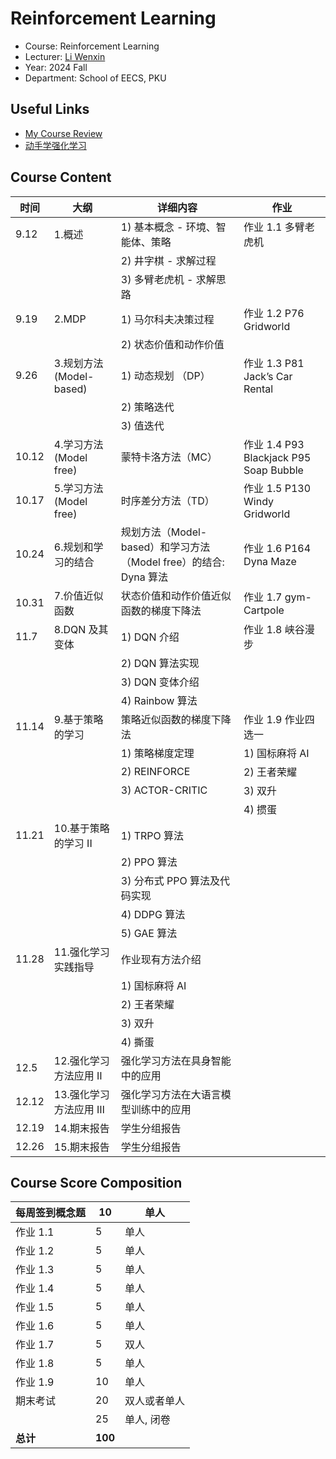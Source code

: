 # Reinforcement Learning

- Course: Reinforcement Learning
- Lecturer: [Li Wenxin](https://www.ai.pku.edu.cn/info/1313/1697.htm)
- Year: 2024 Fall
- Department: School of EECS, PKU

## Useful Links

- [My Course Review](https://www.lyt0112.com/blog/course_review-zh)
- [动手学强化学习](https://hrl.boyuai.com/)

## Course Content

| 时间  | 大纲                    | 详细内容                                                         | 作业                                   |
| ----- | ----------------------- | ---------------------------------------------------------------- | -------------------------------------- |
| 9.12  | 1.概述                  | 1) 基本概念 - 环境、智能体、策略                                 | 作业 1.1 多臂老虎机                    |
|       |                         | 2) 井字棋 - 求解过程                                             |                                        |
|       |                         | 3) 多臂老虎机 - 求解思路                                         |                                        |
| 9.19  | 2.MDP                   | 1) 马尔科夫决策过程                                              | 作业 1.2 P76 Gridworld                 |
|       |                         | 2) 状态价值和动作价值                                            |                                        |
| 9.26  | 3.规划方法(Model-based) | 1) 动态规划 （DP）                                               | 作业 1.3 P81 Jack’s Car Rental         |
|       |                         | 2) 策略迭代                                                      |                                        |
|       |                         | 3) 值迭代                                                        |                                        |
| 10.12 | 4.学习方法(Model free)  | 蒙特卡洛方法（MC）                                               | 作业 1.4 P93 Blackjack P95 Soap Bubble |
| 10.17 | 5.学习方法(Model free)  | 时序差分方法（TD）                                               | 作业 1.5 P130 Windy Gridworld          |
| 10.24 | 6.规划和学习的结合      | 规划方法（Model-based）和学习方法（Model free）的结合: Dyna 算法 | 作业 1.6 P164 Dyna Maze                |
| 10.31 | 7.价值近似函数          | 状态价值和动作价值近似函数的梯度下降法                           | 作业 1.7 gym-Cartpole                  |
| 11.7  | 8.DQN 及其变体          | 1) DQN 介绍                                                      | 作业 1.8 峡谷漫步                      |
|       |                         | 2) DQN 算法实现                                                  |                                        |
|       |                         | 3) DQN 变体介绍                                                  |                                        |
|       |                         | 4) Rainbow 算法                                                  |                                        |
| 11.14 | 9.基于策略的学习        | 策略近似函数的梯度下降法                                         | 作业 1.9 作业四选一                    |
|       |                         | 1) 策略梯度定理                                                  | 1) 国标麻将 AI                         |
|       |                         | 2) REINFORCE                                                     | 2) 王者荣耀                            |
|       |                         | 3) ACTOR-CRITIC                                                  | 3) 双升                                |
|       |                         |                                                                  | 4) 掼蛋                                |
| 11.21 | 10.基于策略的学习 II    | 1) TRPO 算法                                                     |                                        |
|       |                         | 2) PPO 算法                                                      |                                        |
|       |                         | 3) 分布式 PPO 算法及代码实现                                     |                                        |
|       |                         | 4) DDPG 算法                                                     |                                        |
|       |                         | 5) GAE 算法                                                      |                                        |
| 11.28 | 11.强化学习实践指导     | 作业现有方法介绍                                                 |                                        |
|       |                         | 1) 国标麻将 AI                                                   |                                        |
|       |                         | 2) 王者荣耀                                                      |                                        |
|       |                         | 3) 双升                                                          |                                        |
|       |                         | 4) 撕蛋                                                          |                                        |
| 12.5  | 12.强化学习方法应用 Ⅱ   | 强化学习方法在具身智能中的应用                                   |                                        |
| 12.12 | 13.强化学习方法应用 Ⅲ   | 强化学习方法在大语言模型训练中的应用                             |                                        |
| 12.19 | 14.期末报告             | 学生分组报告                                                     |                                        |
| 12.26 | 15.期末报告             | 学生分组报告                                                     |                                        |

## Course Score Composition

| 每周签到概念题 | 10      | 单人         |
| -------------- | ------- | ------------ |
| 作业 1.1       | 5       | 单人         |
| 作业 1.2       | 5       | 单人         |
| 作业 1.3       | 5       | 单人         |
| 作业 1.4       | 5       | 单人         |
| 作业 1.5       | 5       | 单人         |
| 作业 1.6       | 5       | 单人         |
| 作业 1.7       | 5       | 双人         |
| 作业 1.8       | 5       | 单人         |
| 作业 1.9       | 10      | 单人         |
| 期末考试       | 20      | 双人或者单人 |
|                | 25      | 单人, 闭卷   |
| **总计**       | **100** |              |
